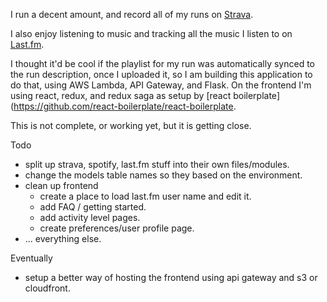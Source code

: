 I run a decent amount, and record all of my runs on [Strava](https://www.strava.com/athletes/3587629).

I also enjoy listening to music and tracking all the music I listen to on [Last.fm](https://www.last.fm/user/joer14).

I thought it'd be cool if the playlist for my run was automatically synced to the run description, once I uploaded it, so I am building this application to do that, using AWS Lambda, API Gateway, and Flask. On the frontend I'm using react, redux, and redux saga as setup by [react boilerplate](https://github.com/react-boilerplate/react-boilerplate.

This is not complete, or working yet, but it is getting close.

Todo
  - split up strava, spotify, last.fm stuff into their own files/modules.
  - change the models table names so they based on the environment.
  - clean up frontend
    - create a place to load last.fm user name and edit it.
    - add FAQ / getting started.
    - add activity level pages.
    - create preferences/user profile page.
  - ... everything else. 
  
Eventually
  - setup a better way of hosting the frontend using api gateway and s3 or cloudfront. 
